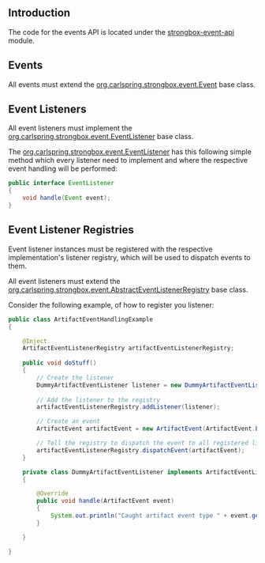 ## Introduction

The code for the events API is located under the [strongbox-event-api] module.

## Events

All events must extend the [org.carlspring.strongbox.event.Event] base class.

## Event Listeners

All event listeners must implement the [org.carlspring.strongbox.event.EventListener] base class.

The [org.carlspring.strongbox.event.EventListener] has this following simple method which every listener need to 
implement and where the respective event handling will be performed:

```java
public interface EventListener
{
    void handle(Event event);
}
```

## Event Listener Registries

Event listener instances must be registered with the respective implementation's listener registry, which will be used 
to dispatch events to them.  
  
All event listeners must extend the [org.carlspring.strongbox.event.AbstractEventListenerRegistry] base class.  
  
Consider the following example, of how to register you listener:  

```java
public class ArtifactEventHandlingExample
{

    @Inject
    ArtifactEventListenerRegistry artifactEventListenerRegistry;
    
    public void doStuff()
    {
        // Create the listener
        DummyArtifactEventListener listener = new DummyArtifactEventListener();
        
        // Add the listener to the registry
        artifactEventListenerRegistry.addListener(listener);

        // Create an event
        ArtifactEvent artifactEvent = new ArtifactEvent(ArtifactEvent.EVENT_ARTIFACT_UPLOADED);

        // Tell the registry to dispatch the event to all registered listeners:
        artifactEventListenerRegistry.dispatchEvent(artifactEvent);
    }

    private class DummyArtifactEventListener implements ArtifactEventListener
    {

        @Override
        public void handle(ArtifactEvent event)
        {
            System.out.println("Caught artifact event type " + event.getType() + ".");
        }

    }

}

```


[strongbox-event-api]: https://github.com/strongbox/strongbox/blob/master/strongbox-event-api/
[org.carlspring.strongbox.event.Event]: https://github.com/strongbox/strongbox/blob/master/strongbox-event-api/src/main/java/org/carlspring/strongbox/event/Event.java
[org.carlspring.strongbox.event.EventListener]: https://github.com/strongbox/strongbox/blob/master/strongbox-event-api/src/main/java/org/carlspring/strongbox/event/EventListener.java
[org.carlspring.strongbox.event.AbstractEventListenerRegistry]: https://github.com/strongbox/strongbox/blob/master/strongbox-event-api/src/main/java/org/carlspring/strongbox/event/AbstractEventListenerRegistry.java
